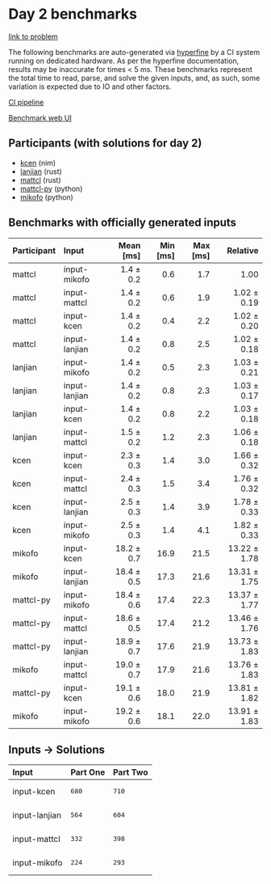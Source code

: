 # Day 2 benchmarks

[link to problem](https://adventofcode.com/2024/day/2)

The following benchmarks are auto-generated via
[hyperfine](https://github.com/sharkdp/hyperfine) by a CI system running on
dedicated hardware. As per the hyperfine documentation, results may be
inaccurate for times < 5 ms. These benchmarks represent the total time to read,
parse, and solve the given inputs, and, as such, some variation is expected due
to IO and other factors.

[CI pipeline](http://ci.papercode.net:8080/teams/main/pipelines/aoc2024)

[Benchmark web UI](https://aoc.ancalagon.black)


## Participants (with solutions for day 2)

- [kcen](https://github.com/kcen/aoc2024) (nim)
- [lanjian](https://github.com/lanjian/aoc-2024) (rust)
- [mattcl](https://github.com/mattcl/aoc2024) (rust)
- [mattcl-py](https://github.com/mattcl/aoc2024-py) (python)
- [mikofo](https://github.com/mikofo/aoc2024) (python)


## Benchmarks with officially generated inputs

| Participant | Input | Mean [ms] | Min [ms] | Max [ms] | Relative |
|:---|:---|---:|---:|---:|---:|
| mattcl | input-mikofo | 1.4 ± 0.2 | 0.6 | 1.7 | 1.00 |
| mattcl | input-mattcl | 1.4 ± 0.2 | 0.6 | 1.9 | 1.02 ± 0.19 |
| mattcl | input-kcen | 1.4 ± 0.2 | 0.4 | 2.2 | 1.02 ± 0.20 |
| mattcl | input-lanjian | 1.4 ± 0.2 | 0.8 | 2.5 | 1.02 ± 0.18 |
| lanjian | input-mikofo | 1.4 ± 0.2 | 0.5 | 2.3 | 1.03 ± 0.21 |
| lanjian | input-lanjian | 1.4 ± 0.2 | 0.8 | 2.3 | 1.03 ± 0.17 |
| lanjian | input-kcen | 1.4 ± 0.2 | 0.8 | 2.2 | 1.03 ± 0.18 |
| lanjian | input-mattcl | 1.5 ± 0.2 | 1.2 | 2.3 | 1.06 ± 0.18 |
| kcen | input-kcen | 2.3 ± 0.3 | 1.4 | 3.0 | 1.66 ± 0.32 |
| kcen | input-mattcl | 2.4 ± 0.3 | 1.5 | 3.4 | 1.76 ± 0.32 |
| kcen | input-lanjian | 2.5 ± 0.3 | 1.4 | 3.9 | 1.78 ± 0.33 |
| kcen | input-mikofo | 2.5 ± 0.3 | 1.4 | 4.1 | 1.82 ± 0.33 |
| mikofo | input-kcen | 18.2 ± 0.7 | 16.9 | 21.5 | 13.22 ± 1.78 |
| mikofo | input-lanjian | 18.4 ± 0.5 | 17.3 | 21.6 | 13.31 ± 1.75 |
| mattcl-py | input-mikofo | 18.4 ± 0.6 | 17.4 | 22.3 | 13.37 ± 1.77 |
| mattcl-py | input-mattcl | 18.6 ± 0.5 | 17.4 | 21.2 | 13.46 ± 1.76 |
| mattcl-py | input-lanjian | 18.9 ± 0.7 | 17.6 | 21.9 | 13.73 ± 1.83 |
| mikofo | input-mattcl | 19.0 ± 0.7 | 17.9 | 21.6 | 13.76 ± 1.83 |
| mattcl-py | input-kcen | 19.1 ± 0.6 | 18.0 | 21.9 | 13.81 ± 1.82 |
| mikofo | input-mikofo | 19.2 ± 0.6 | 18.1 | 22.0 | 13.91 ± 1.83 |


## Inputs -> Solutions

| Input | Part One | Part Two |
|:---|:---|:---|
|input-kcen|<pre>680</pre>|<pre>710</pre>|
|input-lanjian|<pre>564</pre>|<pre>604</pre>|
|input-mattcl|<pre>332</pre>|<pre>398</pre>|
|input-mikofo|<pre>224</pre>|<pre>293</pre>|